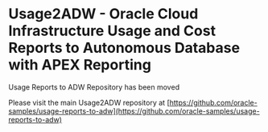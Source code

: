 # Usage2ADW - Oracle Cloud Infrastructure Usage and Cost Reports to Autonomous Database with APEX Reporting

Usage Reports to ADW Repository has been moved

Please visit the main Usage2ADW repository at [https://github.com/oracle-samples/usage-reports-to-adw](https://github.com/oracle-samples/usage-reports-to-adw)
